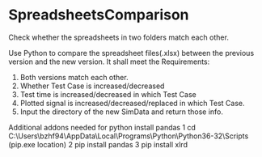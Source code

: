 # SpreadsheetsComparison
Check whether the spreadsheets in two folders match each other.

Use Python to compare the spreadsheet files(.xlsx) between the previous version and the new version. It shall meet the Requirements:
1. Both versions match each other.
2. Whether Test Case is increased/decreased
3. Test time is increased/decreased in which Test Case
4. Plotted signal is increased/decreased/replaced in which Test Case.
5. Input the directory of the new SimData and return those info.

Additional addons needed for python
install pandas
1 cd C:\Users\bzhf94\AppData\Local\Programs\Python\Python36-32\Scripts (pip.exe location)
2 pip install pandas
3 pip install xlrd
